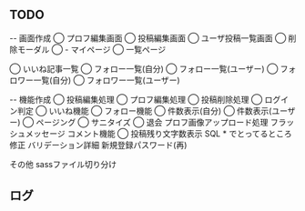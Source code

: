 ## TODO
-- 画面作成
◯ プロフ編集画面
◯ 投稿編集画面
◯ ユーザ投稿一覧画面
◯ 削除モーダル
◯ - マイページ
◯ 一覧ページ

◯ いいね記事一覧
◯ フォロー一覧(自分)
◯ フォロー一覧(ユーザー)
◯ フォロワー一覧(自分)
◯ フォロワー一覧(ユーザー)


-- 機能作成
◯ 投稿編集処理
◯ プロフ編集処理
◯ 投稿削除処理
◯ ログイン判定
◯ いいね機能
◯ フォロー機能
◯ 件数表示(自分)
◯ 件数表示(ユーザー)
◯ ページング
◯ サニタイズ
◯ 退会
 プロフ画像アップロード処理
フラッシュメッセージ
コメント機能
◯ 投稿残り文字数表示
SQL * でとってるところ修正
バリデーション詳細
新規登録パスワード(再)


その他
sassファイル切り分け














## ログ
